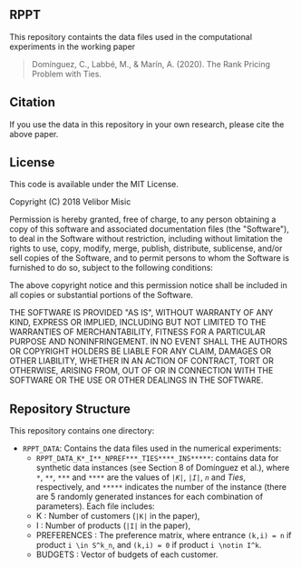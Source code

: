 ## RPPT
This repository containts the data files used in the computational experiments in the working paper

> Domínguez, C., Labbé, M., & Marín, A. (2020). The Rank Pricing Problem with Ties.

## Citation

If you use the data in this repository in your own research, please cite the above paper.

## License 

This code is available under the MIT License.

Copyright (C) 2018 Velibor Misic

Permission is hereby granted, free of charge, to any person obtaining a copy
of this software and associated documentation files (the "Software"), to deal
in the Software without restriction, including without limitation the rights
to use, copy, modify, merge, publish, distribute, sublicense, and/or sell
copies of the Software, and to permit persons to whom the Software is
furnished to do so, subject to the following conditions:

The above copyright notice and this permission notice shall be included in all
copies or substantial portions of the Software.

THE SOFTWARE IS PROVIDED "AS IS", WITHOUT WARRANTY OF ANY KIND, EXPRESS OR
IMPLIED, INCLUDING BUT NOT LIMITED TO THE WARRANTIES OF MERCHANTABILITY,
FITNESS FOR A PARTICULAR PURPOSE AND NONINFRINGEMENT. IN NO EVENT SHALL THE
AUTHORS OR COPYRIGHT HOLDERS BE LIABLE FOR ANY CLAIM, DAMAGES OR OTHER
LIABILITY, WHETHER IN AN ACTION OF CONTRACT, TORT OR OTHERWISE, ARISING FROM,
OUT OF OR IN CONNECTION WITH THE SOFTWARE OR THE USE OR OTHER DEALINGS IN THE
SOFTWARE.

## Repository Structure

This repository contains one directory:

+ `RPPT_DATA`: Contains the data files used in the numerical experiments:
  + `RPPT_DATA_K*_I**_NPREF***_TIES****_INS*****`: contains data for synthetic data instances (see Section 8 of Domínguez et al.), where `*`, `**`, `***` and `****` are the values of *`|K|`*, *`|I|`*, *`n`* and *Ties*, respectively, and  `*****` indicates the number of the instance (there are 5 randomly generated instances for each combination of parameters). Each file includes:
   + K : Number of customers (`|K|` in the paper),
   + I : Number of products (`|I|` in the paper),
   + PREFERENCES : The preference matrix, where entrance `(k,i) = n` if product `i \in S^k_n`, and `(k,i) = 0` if product `i \notin I^k`.
   + BUDGETS : Vector of budgets of each customer.

